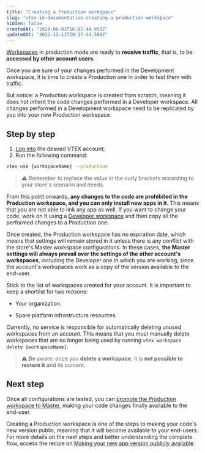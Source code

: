 ```yaml
---
title: "Creating a Production workspace"
slug: "vtex-io-documentation-creating-a-production-workspace"
hidden: false
createdAt: "2020-06-03T16:02:44.959Z"
updatedAt: "2022-12-13T20:17:44.589Z"
---
```

[Workspaces](https://developers.vtex.com/docs/guides/vtex-io-documentation-workspace/) in production mode are ready to **receive traffic**, that is, to be **accessed by other account users**.

Once you are sure of your changes performed in the Development workspace, it is time to create a Production one in order to test them with traffic.

But notice: a Production workspace is created from scratch, meaning it does not inherit the code changes performed in a Developer workspace. All changes performed in a Development workspace need to be replicated by you into your new Production workspace.

## Step by step

1. [Log into](https://developers.vtex.com/docs/guides/vtex-io-documentation-vtex-io-cli-installation-and-command-reference) the desired VTEX account;
2. Run the following command:

```sh
vtex use {workspaceName} --production
```

> ⚠️ Remember to replace the value in the curly brackets according to your store's scenario and needs.

From this point onwards, **any changes to the code are prohibited in the Production workspace, and you can only install new apps in it**. This means that you are not able to link any app as well. If you want to change your code, work on it using a [Developer workspace](https://developers.vtex.com/docs/guides/vtex-io-documentation-creating-a-development-workspace/) and then copy all the performed changes to a Production one.

Once created, the Production workspace has no expiration date, which means that settings will remain stored in it unless there is any conflict with the store's Master workspace configurations. In these cases, **the Master settings will always prevail over the settings of the other account's workspaces**, including the Developer one in which you are working, since the account's workspaces work as a copy of the version available to the end-user.

Stick to the list of workspaces created for your account. It is important to keep a shortlist for two reasons:

- Your organization.

- Spare platform infrastructure resources.

Currently, no service is responsible for automatically deleting unused workspaces from an account. This means that you must manually delete workspaces that are no longer being used by running `vtex workspace delete {workspaceName}`.

> ⚠️ Be aware: once you **delete a workspace**, it is **not possible to restore it** and its content.

## Next step

Once all configurations are tested, you can [promote the Production workspace to Master](https://developers.vtex.com/docs/guides/vtex-io-documentation-promoting-a-workspace-to-master), making your code changes finally available to the end-user.

Creating a Production workspace is one of the steps to making your code's new version public, meaning that it will become available to your end-users. For more details on the next steps and better understanding the complete flow, access the recipe on [Making your new app version publicly available](https://developers.vtex.com/docs/guides/vtex-io-documentation-making-your-new-app-version-publicly-available).
